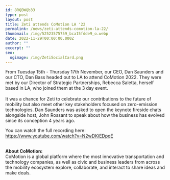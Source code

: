 ```yaml
---
id: 8RQBWQb33
type: post
layout: post
title: Zeti attends CoMotion LA '22
permalink: /news/zeti-attends-comotion-la-22/
thumbnail: /img/52523575759_bca15fdde9_o.webp
date: 2022-11-29T00:00:00.000Z
author: ""
excerpt: ""
seo:
  ogimage: /img/ZetiSocialCard.png
---
```

F﻿rom Tuesday 15th - Thursday 17th November, our CEO, Dan Saunders and our CTO, Dan Bass headed out to LA to attend CoMotion 2022. They were met by our Director of Strategic Partnerships, Rebecca Saletta, herself based in LA, who joined them at the 3 day event.\
\
I﻿t was a chance for Zeti to celebrate our contributions to the future of mobility but also meet other key stakeholders focused on zero-emission technologies. Dan Saunders was asked to open the keynote fireside chats alongside host, John Rossant to speak about how the business has evolved since its conception 4 years ago.

Y﻿ou can watch the full recording here:\
<https://www.youtube.com/watch?v=N2wDKiEDpqE>

\
**A﻿bout CoMotion:**\
CoMotion is a global platform where the most innovative transportation and technology companies, as well as civic and business leaders from across the mobility ecosystem explore, collaborate, and interact to share ideas and make deals.